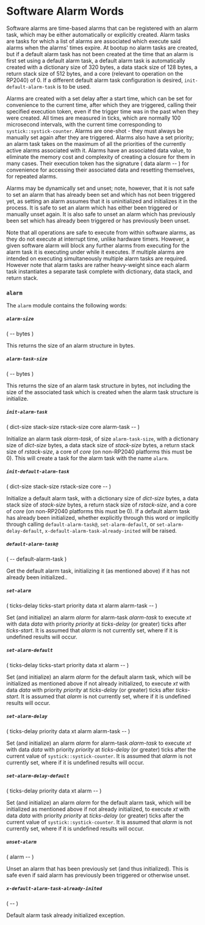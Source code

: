 # Software Alarm Words

Software alarms are time-based alarms that can be registered with an alarm task, which may be either automatically or explicitly created. Alarm tasks are tasks for which a list of alarms are associated which execute said alarms when the alarms' times expire. At bootup no alarm tasks are created, but if a default alarm task has not been created at the time that an alarm is first set using a default alarm task, a default alarm task is automatically created with a dictionary size of 320 bytes, a data stack size of 128 bytes, a return stack size of 512 bytes, and a core (relevant to operation on the RP2040) of 0. If a different default alarm task configuration is desired, `init-default-alarm-task` is to be used.

Alarms are created with a set delay after a start time, which can be set for convenience to the current time, after which they are triggered, calling their specified execution token, even if the trigger time was in the past when they were created. All times are measured in ticks, which are normally 100 microsecond intervals, with the current time corresponding to `systick::systick-counter`. Alarms are one-shot - they must always be manually set again after they are triggered. Alarms also have a set priority; an alarm task takes on the maximum of all the priorities of the currently active alarms associated with it. Alarms have an associated data value, to eliminate the memory cost and complexity of creating a closure for them in many cases. Their execution token has the signature ( data alarm -- ) for convenience for accessing their associated data and resetting themselves, for repeated alarms.

Alarms may be dynamically set and unset; note, however, that it is not safe to set an alarm that has already been set and which has not been triggered yet, as setting an alarm assumes that it is uninitialized and initializes it in the process. It is safe to set an alarm which has either been triggered or manually unset again. It is also safe to unset an alarm which has previously been set which has already been triggered or has previously been unset.

Note that all operations are safe to execute from within software alarms, as they do not execute at interrupt time, unlike hardware timers. However, a given software alarm will block any further alarms from executing for the alarm task it is executing under while it executes. If multiple alarms are intended on executing simultaneously multiple alarm tasks are required. However note that alarm tasks are rather heavy-weight since each alarm task instantiates a separate task complete with dictionary, data stack, and return stack.

### `alarm`

The `alarm` module contains the following words:

##### `alarm-size`
( -- bytes )

This returns the size of an alarm structure in bytes.

##### `alarm-task-size`
( -- bytes )

This returns the size of an alarm task structure in bytes, not including the size of the associated task which is created when the alarm task structure is initialize.

##### `init-alarm-task`
( dict-size stack-size rstack-size core alarm-task -- )

Initialize an alarm task *alarm-task*, of size `alarm-task-size`, with a dictionary size of *dict-size* bytes, a data stack size of *stack-size* bytes, a return stack size of *rstack-size*, a core of *core* (on non-RP2040 platforms this must be 0). This will create a task for the alarm task with the name `alarm`.

##### `init-default-alarm-task`
( dict-size stack-size rstack-size core -- )

Initialize a default alarm task, with a dictionary size of *dict-size* bytes, a data stack size of *stack-size* bytes, a return stack size of *rstack-size*, and a core of *core* (on non-RP2040 platforms this must be 0). If a default alarm task has already been initialized, whether explicitly through this word or implicitly through calling `default-alarm-task@`, `set-alarm-default`, or `set-alarm-delay-default`, `x-default-alarm-task-already-inited` will be raised.

##### `default-alarm-task@`
( -- default-alarm-task )

Get the default alarm task, initializing it (as mentioned above) if it has not already been initialized..

##### `set-alarm`
( ticks-delay ticks-start priority data xt alarm alarm-task -- )

Set (and initialize) an alarm *alarm* for alarm-task *alarm-task* to execute *xt* with data *data* with priority *priority* at *ticks-delay* (or greater) ticks after *ticks-start*. It is assumed that *alarm* is not currently set, where if it is undefined results will occur.

##### `set-alarm-default`
( ticks-delay ticks-start priority data xt alarm -- )

Set (and initialize) an alarm *alarm* for the default alarm task, which will be initialized as mentioned above if not already initialized, to execute *xt* with data *data* with priority *priority* at *ticks-delay* (or greater) ticks after *ticks-start*. It is assumed that *alarm* is not currently set, where if it is undefined results will occur.

##### `set-alarm-delay`
( ticks-delay priority data xt alarm alarm-task -- )

Set (and initialize) an alarm *alarm* for alarm-task *alarm-task* to execute *xt* with data *data* with priority *priority* at *ticks-delay* (or greater) ticks after the current value of `systick::systick-counter`. It is assumed that *alarm* is not currently set, where if it is undefined results will occur.

##### `set-alarm-delay-default`
( ticks-delay priority data xt alarm -- )

Set (and initialize) an alarm *alarm* for the default alarm task, which will be initialized as mentioned above if not already initialized, to execute *xt* with data *data* with priority *priority* at *ticks-delay* (or greater) ticks after the current value of `systick::systick-counter`. It is assumed that *alarm* is not currently set, where if it is undefined results will occur.

##### `unset-alarm`
( alarm -- )

Unset an alarm that has been previously set (and thus initialized). This is safe even if said alarm has previously been triggered or otherwise unset.

##### `x-default-alarm-task-already-inited`
( -- )

Default alarm task already initialized exception.
